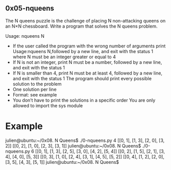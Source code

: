 ## 0x05-nqueens

The N queens puzzle is the challenge of placing N non-attacking queens on an N×N chessboard. Write a program that solves the N queens problem.

Usage: nqueens N
 - If the user called the program with the wrong number of arguments
	print Usage:nqueens N,followed by a new line, and exit with the status 1
where N must be an integer greater or equal to 4
 - If N is not an integer, print N must be a number, followed by a new line, and 	exit with the status 1
 - If N is smaller than 4, print N must be at least 4, followed by a new line, 
	and exit with the status 1
The program should print every possible solution to the problem
 - One solution per line
 - Format: see example
 - You don’t have to print the solutions in a specific order
You are only allowed to import the sys module

# Example 

julien@ubuntu:~/0x08. N Queens$ ./0-nqueens.py 4
[[0, 1], [1, 3], [2, 0], [3, 2]]
[[0, 2], [1, 0], [2, 3], [3, 1]]
julien@ubuntu:~/0x08. N Queens$ ./0-nqueens.py 6
[[0, 1], [1, 3], [2, 5], [3, 0], [4, 2], [5, 4]]
[[0, 2], [1, 5], [2, 1], [3, 4], [4, 0], [5, 3]]
[[0, 3], [1, 0], [2, 4], [3, 1], [4, 5], [5, 2]]
[[0, 4], [1, 2], [2, 0], [3, 5], [4, 3], [5, 1]]
julien@ubuntu:~/0x08. N Queens$ 
